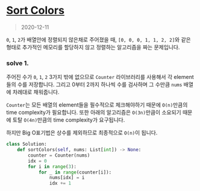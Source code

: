 # [Sort Colors](https://leetcode.com/explore/interview/card/top-interview-questions-medium/110/sorting-and-searching/798/)

> 2020-12-11

`0`, `1`, `2`가 배열안에 정렬되지 않은채로 주어졌을 때, `[0, 0, 0, 1, 1, 2, 2]`와 같은 형태로 추가적인 메모리를 할당하지 않고 정렬하는 알고리즘을 짜는 문제입니다.

### solve 1.
주어진 수가 `0`, `1`, `2` 3가지 밖에 없으므로 `Counter` 라이브러리를 사용해서 각 element들의 수를 저장합니다.
그리고 0부터 2까지 하나씩 수를 검사하며 그 수만큼 `nums` 배열에 차례대로 채워줍니다.

`Counter`는 모든 배열의 element들을 필수적으로 체크해야하기 때문에 `O(n)`만큼의 time complexity가 필요합니다.
또한 아래의 알고리즘은 `O(3n)`만큼이 소요되기 때문에 토탈 `O(4n)`만큼의 time complexity가 요구됩니다.

하지만 Big O표기법은 상수를 제외하므로 최종적으로 `O(n)`이 됩니다.

```python
class Solution:
    def sortColors(self, nums: List[int]) -> None:
        counter = Counter(nums)
        idx = 0
        for i in range(3):
            for _ in range(counter[i]):
                nums[idx] = i
                idx += 1
```